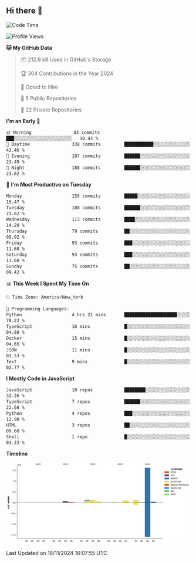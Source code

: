 ## Hi there 👋

<!--START_SECTION:waka-->
![Code Time](http://img.shields.io/badge/Code%20Time-107%20hrs%2028%20mins-blue)

![Profile Views](http://img.shields.io/badge/Profile%20Views-18-blue)

**🐱 My GitHub Data** 

> 📦 212.9 kB Used in GitHub's Storage 
 > 
> 🏆 304 Contributions in the Year 2024
 > 
> 💼 Opted to Hire
 > 
> 📜 5 Public Repositories 
 > 
> 🔑 22 Private Repositories 
 > 
**I'm an Early 🐤** 

```text
🌞 Morning                83 commits          ███░░░░░░░░░░░░░░░░░░░░░░   10.43 % 
🌆 Daytime                338 commits         ███████████░░░░░░░░░░░░░░   42.46 % 
🌃 Evening                187 commits         ██████░░░░░░░░░░░░░░░░░░░   23.49 % 
🌙 Night                  188 commits         ██████░░░░░░░░░░░░░░░░░░░   23.62 % 
```
📅 **I'm Most Productive on Tuesday** 

```text
Monday                   155 commits         █████░░░░░░░░░░░░░░░░░░░░   19.47 % 
Tuesday                  188 commits         ██████░░░░░░░░░░░░░░░░░░░   23.62 % 
Wednesday                113 commits         ████░░░░░░░░░░░░░░░░░░░░░   14.20 % 
Thursday                 79 commits          ██░░░░░░░░░░░░░░░░░░░░░░░   09.92 % 
Friday                   93 commits          ███░░░░░░░░░░░░░░░░░░░░░░   11.68 % 
Saturday                 93 commits          ███░░░░░░░░░░░░░░░░░░░░░░   11.68 % 
Sunday                   75 commits          ██░░░░░░░░░░░░░░░░░░░░░░░   09.42 % 
```


📊 **This Week I Spent My Time On** 

```text
🕑︎ Time Zone: America/New_York

💬 Programming Languages: 
Python                   4 hrs 21 mins       ████████████████████░░░░░   78.23 % 
TypeScript               16 mins             █░░░░░░░░░░░░░░░░░░░░░░░░   04.80 % 
Docker                   15 mins             █░░░░░░░░░░░░░░░░░░░░░░░░   04.65 % 
JSON                     11 mins             █░░░░░░░░░░░░░░░░░░░░░░░░   03.53 % 
Text                     9 mins              █░░░░░░░░░░░░░░░░░░░░░░░░   02.77 % 
```

**I Mostly Code in JavaScript** 

```text
JavaScript               10 repos            ████████░░░░░░░░░░░░░░░░░   32.26 % 
TypeScript               7 repos             ██████░░░░░░░░░░░░░░░░░░░   22.58 % 
Python                   4 repos             ███░░░░░░░░░░░░░░░░░░░░░░   12.90 % 
HTML                     3 repos             ██░░░░░░░░░░░░░░░░░░░░░░░   09.68 % 
Shell                    1 repo              █░░░░░░░░░░░░░░░░░░░░░░░░   03.23 % 
```



**Timeline**

![Lines of Code chart](https://raw.githubusercontent.com/dikshithvishnu/dikshithvishnu/main/assets/bar_graph.png)


 Last Updated on 18/11/2024 16:07:55 UTC
<!--END_SECTION:waka-->
